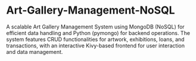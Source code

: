 # Art-Gallery-Management-NoSQL
A scalable Art Gallery Management System using MongoDB (NoSQL) for efficient data handling and Python (pymongo) for backend operations. The system features CRUD functionalities for artwork, exhibitions, loans, and transactions, with an interactive Kivy-based frontend for user interaction and data management.
